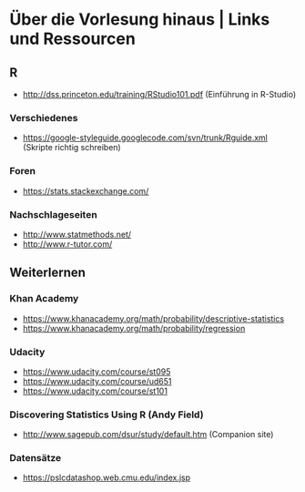 # Über die Vorlesung hinaus | Links und Ressourcen

## R
* http://dss.princeton.edu/training/RStudio101.pdf (Einführung in R-Studio)

### Verschiedenes
* https://google-styleguide.googlecode.com/svn/trunk/Rguide.xml (Skripte richtig schreiben)

### Foren
* https://stats.stackexchange.com/

### Nachschlageseiten
* http://www.statmethods.net/
* http://www.r-tutor.com/

## Weiterlernen

### Khan Academy
* https://www.khanacademy.org/math/probability/descriptive-statistics
* https://www.khanacademy.org/math/probability/regression

### Udacity
* https://www.udacity.com/course/st095
* https://www.udacity.com/course/ud651
* https://www.udacity.com/course/st101

### Discovering Statistics Using R (Andy Field)
* http://www.sagepub.com/dsur/study/default.htm (Companion site)

### Datensätze
* https://pslcdatashop.web.cmu.edu/index.jsp
